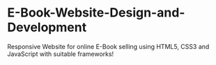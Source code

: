 # E-Book-Website-Design-and-Development
Responsive Website for online E-Book selling using HTML5, CSS3 and JavaScript with suitable frameworks! 
